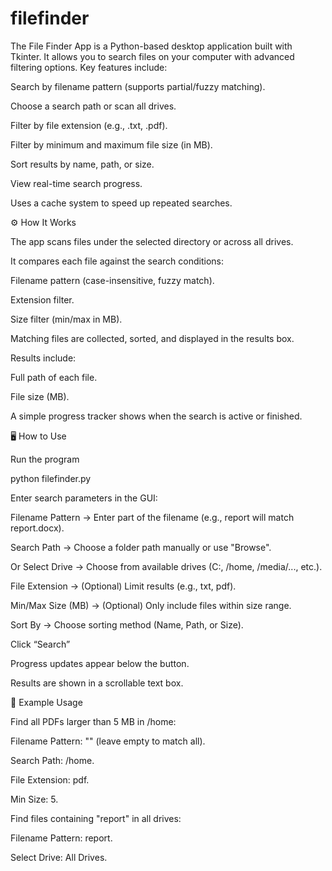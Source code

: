 # filefinder
The File Finder App is a Python-based desktop application built with Tkinter. It allows you to search files on your computer with advanced filtering options.
Key features include:

Search by filename pattern (supports partial/fuzzy matching).

Choose a search path or scan all drives.

Filter by file extension (e.g., .txt, .pdf).

Filter by minimum and maximum file size (in MB).

Sort results by name, path, or size.

View real-time search progress.

Uses a cache system to speed up repeated searches.

⚙️ How It Works

The app scans files under the selected directory or across all drives.

It compares each file against the search conditions:

Filename pattern (case-insensitive, fuzzy match).

Extension filter.

Size filter (min/max in MB).

Matching files are collected, sorted, and displayed in the results box.

Results include:

Full path of each file.

File size (MB).

A simple progress tracker shows when the search is active or finished.

🖥️ How to Use

Run the program

python filefinder.py


Enter search parameters in the GUI:

Filename Pattern → Enter part of the filename (e.g., report will match report.docx).

Search Path → Choose a folder path manually or use "Browse".

Or Select Drive → Choose from available drives (C:\, /home, /media/..., etc.).

File Extension → (Optional) Limit results (e.g., txt, pdf).

Min/Max Size (MB) → (Optional) Only include files within size range.

Sort By → Choose sorting method (Name, Path, or Size).

Click “Search”

Progress updates appear below the button.

Results are shown in a scrollable text box.

📝 Example Usage

Find all PDFs larger than 5 MB in /home:

Filename Pattern: "" (leave empty to match all).

Search Path: /home.

File Extension: pdf.

Min Size: 5.

Find files containing "report" in all drives:

Filename Pattern: report.

Select Drive: All Drives.
